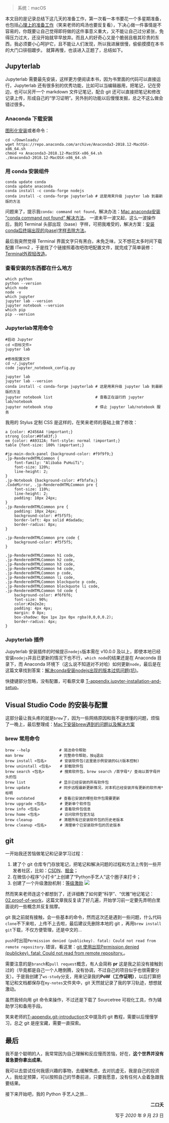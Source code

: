 >系统：macOS

本文目的是记录总结下这几天的准备工作，第一次看一本书要花一个多星期准备，也包括[心理上的准备工作](./reference-document/01.自学前的心理建设.xmind)（笑来老师的鸡汤也要反复看），下决心做一件事情是不容易的，你既要让自己觉得即将做的这件事意义重大，又不能让自己过分紧张，免得压力过大，还没开始就早早放弃。而且人的好奇心又是个脆弱且极其珍贵的东西，我必须要小心呵护它，且不能让人们发现，所以我进展很慢，偷偷摸摸在本书的大门口徘徊踱步。
就算再慢，也该进入正题了，总结如下。

## Jupyterlab
Jupyterlab 需要最先安装，这样更方便阅读本书，因为书里面的代码可以直接运行，Jupyterlab 还有很多别的优秀功能，比如可以当编辑器用，把笔记，记在旁边，也可以另开一个 markdown 文件记笔记，配合 git 还可以直接把笔记和修改记录上传，形成自己的“学习证明”。另外别的功能以后慢慢发掘，总之不这么做会错过很多。

### Anaconda 下载安装
[图形化安装](https://docs.anaconda.com/anaconda/install/)或者命令：
```
cd ~/Downloads/
wget https://repo.anaconda.com/archive/Anaconda3-2018.12-MacOSX-x86_64.sh
chmod +x Anaconda3-2018.12-MacOSX-x86_64.sh
./Anaconda3-2018.12-MacOSX-x86_64.sh
```


### 用 conda 安装组件
```
conda update conda
conda update anaconda
conda install -c conda-forge nodejs
conda install -c conda-forge jupyterlab # 这是用来升级 jupyter lab 到最新版的方法
```
问题来了，提示我`conda: command not found`，解决办法：[Mac anaconda安装 “conda command not found” 解决方法](https://blog.csdn.net/wangwangstone/article/details/105056892)。
一波未平一波又起，这么一波操作后，我的 Terminal 头部出现（base）字样，可把我难受的，解决方案：[安装conda后终端出现的(base)字样去除方法](https://blog.csdn.net/weixin_40082526/article/details/108730705)。

最后我突然觉得 Terminal 界面文字只有黑白，未免乏味，又不想花太多时间下载配置 ITerm2 ，于是找了个链接照着改吧改吧配置文件，就完成了简单装修：[Terminal外观轻改造](https://blog.csdn.net/weixin_40082526/article/details/108726135)。


### 查看安装的东西都在什么地方
```
which python
python --version
which node
node -v
which jupyter
jupyter lab --version
jupyter notebook --version
which pip
pip --version
```

### Jupyterlab常用命令
```
#启动 Jupyter
cd <目标文件>
jupyter lab

#修改配置文件
cd ~/.jupyter
code jupyter_notebook_config.py

jupyter lab
jupyter lab --version
conda install -c conda-forge jupyterlab # 这是用来升级 jupyter lab 到最新版的方法
jupyter notebook list                   # 查看正在运行的 jupyter lab/notebook
jupyter notebook stop                   # 停止 jupyter lab/notebook 服务
```
我用的 Stylus 定制 CSS 是这样的，在笑来老师的基础上做了修改：
```
a {color: #2456A4 !important;}
strong {color:#0fa83f;}
em {color: #A9312A; font-style: normal !important;}
table {font-size: 100% !important;}

#jp-main-dock-panel {background-color: #f9f9f9;}
.jp-RenderedHTMLCommon {
    font-family: "Alibaba PuHuiTi"; 
    font-size: 120%;
    line-height: 2;
}
.jp-Notebook {background-color: #fbfafa;}
.CodeMirror, .jp-RenderedHTMLCommon pre {
    font-size: 110%;
    line-height: 2;
    padding: 10px 24px;
}
.jp-RenderedHTMLCommon pre {
    padding: 10px 24px;
    background-color: #f5f5f5;
    border-left: 4px solid #dadada;
    border-radius: 8px;
}

.jp-RenderedHTMLCommon pre code {
    background-color: #f5f5f5;
}

.jp-RenderedHTMLCommon h1 code,
.jp-RenderedHTMLCommon h2 code,
.jp-RenderedHTMLCommon h3 code,
.jp-RenderedHTMLCommon h4 code,
.jp-RenderedHTMLCommon p code,
.jp-RenderedHTMLCommon li code,
.jp-RenderedHTMLCommon blockquote p code,
.jp-RenderedHTMLCommon blockquote li code,
.jp-RenderedHTMLCommon td code {
    background-color: #f6f6f6;
    font-size: 90%;
    color:#2e2e2e;
    padding: 4px 4px;
    margin: 0 8px;
    box-shadow: 0px 1px 2px 0px rgba(0,0,0,0.2);
    border-radius: 4px;
}
```
### Jupyterlab 插件
Jupyterlab 安装插件的时候提示`nodejs`版本需在 v10.0.0 及以上，即使本地已经安装`nodejs`并且已更新的情况下也不行，`which node`的结果还是在 Anaconda 目录下，而 Anaconda 环境下（这么说不知道对不对哈）如何更新`node`，最后是在这篇文章找到答案：[解决conda安装nodejs出现的版本过低问题(坑)](https://blog.csdn.net/Geoffrey_Zflyee/article/details/107904583)。

快捷键部分忽略，没有配置，可看原文章 [T-appendix.jupyter-installation-and-setup](../T-appendix.jupyter-installation-and-setup.ipynb)。

## Visual Studio Code 的安装与配置
这部分最让我头疼的就是`brew`了，因为一些网络原因和我不是很懂的问题，烦恼了一晚上，最后整理成：[Mac下安装brew遇到的问题以及解决方案](https://blog.csdn.net/weixin_40082526/article/details/108665275)

### brew 常用命令
```
brew --help             # 简洁命令帮助                                   
man brew                # 完整命令帮助，按q退出
brew install <包名>      # 安装软件包(这里是示例安装的Git版本控制)
brew uninstall <包名>    # 卸载软件包
brew search <包名>       # 搜索软件包，brew search /首字母*/ 查询以首字母开头的包
brew list               # 显示已经安装的所有软件包
brew update             # 同步远程最新更新情况，对本机已经安装并有更新的软件用*标明
brew outdated           # 查看已安装的哪些软件包需要更新
brew upgrade <包名>      # 更新单个软件包
brew info <包名>         # 查看软件包信息
brew home <包名>         # 访问软件包官方站
brew cleanup            # 清理所有已安装软件包的历史老版本
brew cleanup <包名>      # 清理单个已安装软件包的历史版本
```


## git
一开始我还苦恼做笔记和记录学习过程：
1. 建了个 git 仓库专门存放笔记，把笔记和解决问题的过程和方法上传到一些开发者社区，比如：[CSDN](https://blog.csdn.net/weixin_40082526)、[掘金](https://juejin.im/user/1926000099480967)；
2. 在微信小程序“小打卡”上创建了“Python手艺人”这个圈子来打卡；
3. 创建了一个升级激励机制：[等级激励](./reference-document/02.等级激励.numbers)
    ![](https://tva1.sinaimg.cn/large/007S8ZIlly1gj0yr53iuhj30yq0ngq85.jpg)
    
然而笑来老师连这个都想到了，还详细教了如何更“科学”、“优雅”地记笔记：[02.proof-of-work](../02.proof-of-work.ipynb)，这篇文章我反复读了好几遍，开始学习前一定要先弄明白里面说的一些概念并反复揣摩。

git 我之前就有接触，会一些基本的命令，然而这次还是遇到一些问题，什么代码`clone`不下来啦，上传不上去啦，最后建议先删除本地的 git ，再用`brew install git`下载，不仅方便管理，还是中文的...

`push`时出现`Permission denied (publickey). fatal: Could not read from remote repository.`错误，看这里：[git 使用出现Permission denied (publickey). fatal: Could not read from remote repository.](https://blog.csdn.net/YanceChen2013/article/details/82218356)。

需要注意的是`branch`和`pull request`概念，有人会简称 **pr** 这是我之前没有接触到过的（毕竟都是自己一个人瞎倒腾，没有协调，不过自己的项目似乎也很需要分支）。于是我创建了`ws-study`分支，用来记录我的**PoW（工作证明）**，以后打算把笔记和文档都保存在`my-notes`文件夹中，git 天然就记录了我的学习轨迹，想想就激动。

虽然我倾向用 git 命令来操作，不过还是下载了 Sourcetree 可视化工具，作为辅助学习和备用手段。

笑来老师的[T-appendix.git-introduction](../T-appendix.git-introduction.ipynb)文中提及的 git 教程，需要以后慢慢学习，总之 git 是座宝藏，需要一直探索。

## 最后
我不是个聪明的人，我常常因为自己理解和反应慢而苦恼，好在，**这个世界并没有着急要你拿出成果**。

我可以去尝试任何我感兴趣的事物，去缓解焦虑，去对抗虚无，我是自己的投资人，我给足预算，可以按照自己的节奏前进，只要我愿意，没有任何人会着急跟我要结果。

接下来开始吧，我的 Python 手艺人之旅...

<p style="text-align: right"><strong>二口夭</strong></p>
<p style="text-align: right">写于 <em>2020</em> 年 <em>9</em> 月 <em>23</em> 日</p>


